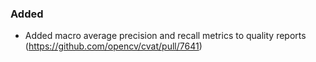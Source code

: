### Added

- Added macro average precision and recall metrics to quality reports
  (<https://github.com/opencv/cvat/pull/7641>)
